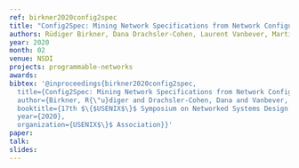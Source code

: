 ```yaml
---
ref: birkner2020config2spec
title: "Config2Spec: Mining Network Specifications from Network Configurations"
authors: Rüdiger Birkner, Dana Drachsler-Cohen, Laurent Vanbever, Martin Vechev
year: 2020
month: 02
venue: NSDI
projects: programmable-networks
awards:
bibtex: '@inproceedings{birkner2020config2spec,
  title={Config2Spec: Mining Network Specifications from Network Configurations},
  author={Birkner, R{\"u}diger and Drachsler-Cohen, Dana and Vanbever, Laurent and Vechev, Martin},
  booktitle={17th $\{$USENIX$\}$ Symposium on Networked Systems Design and Implementation ($\{$NSDI$\}$ 20)},
  year={2020},
  organization={USENIX$\}$ Association}}'
paper: 
talk: 
slides: 
---
```

